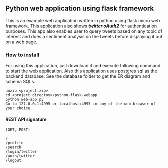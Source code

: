 ## Python web application using flask framework

This is an example web application written in python using flask micro web framework. This application also shows 
**_twitter oAuth2_** for authentication purposes. This app also enables user to query tweets based on any topic of interest 
and does a sentiment analysis on the tweets before displaying it out on a web page.


### How to install
For using this application, just download it and execute following command to start the web application.
Also this application uses postgres sql as the backend database. See the database folder to get the ER diagram and 
schema SQLs.
```
unzip <project.zip>
cd <project directoy>/python-flask-webapp
python web-app.py
Go to 127.0.0.1:4995 or localhost:4995 in any of the web browser of your choice
```

#### REST API signature 

```
(GET, POST)

/
/profile
/search
/login/twitter
/auth/twitter
/logout
```  